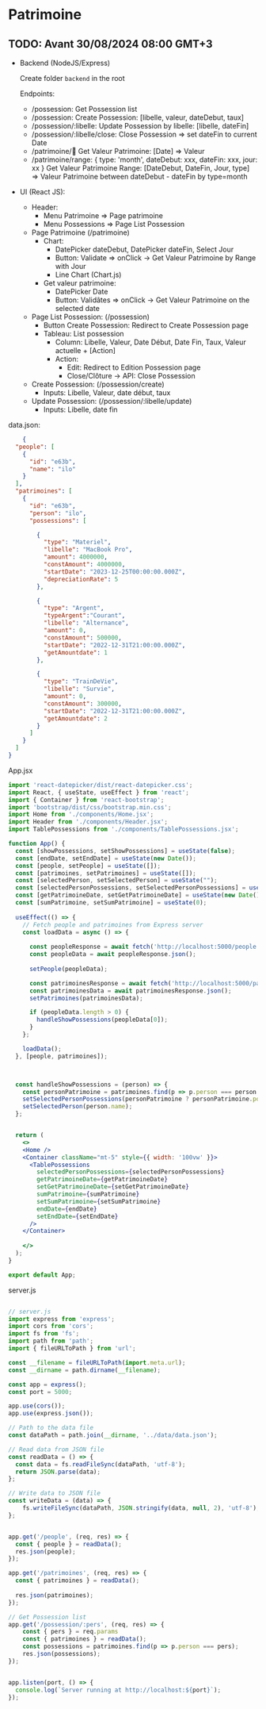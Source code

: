 # Patrimoine

## TODO: Avant 30/08/2024 08:00 GMT+3
- Backend (NodeJS/Express)

    Create folder ``backend`` in the root

    Endpoints:
    - /possession: Get Possession list
    - /possession: Create Possession: [libelle, valeur, dateDebut, taux]
    - /possession/:libelle: Update Possession by libelle: [libelle, dateFin]
    - /possession/:libelle/close: Close Possession => set dateFin to current Date
    - /patrimoine/:date: Get Valeur Patrimoine: [Date] => Valeur
    - /patrimoine/range: 
      {
        type: 'month',
        dateDebut: xxx,
        dateFin: xxx,
        jour: xx
      }
      Get Valeur Patrimoine Range: [DateDebut, DateFin, Jour, type] => Valeur Patrimoine between dateDebut - dateFin by type=month
- UI (React JS):
    -  Header: 
        - Menu Patrimoine => Page patrimoine
        - Menu Possessions => Page List Possession 
    -  Page Patrimoine (/patrimoine)
        - Chart:
            - DatePicker dateDebut, DatePicker dateFin, Select Jour
            - Button: Validate => onClick -> Get Valeur Patrimoine by Range with Jour
            - Line Chart (Chart.js) 
        - Get valeur patrimoine:
            - DatePicker Date
            - Button: Validâtes => onClick -> Get Valeur Patrimoine on the selected date 
    - Page List Possession: (/possession)
        - Button Create Possession: Redirect to Create Possession page
        - Tableau: List possession
            - Column: Libelle, Valeur, Date Début, Date Fin, Taux, Valeur actuelle + [Action]
            - Action:
                - Edit: Redirect to Edition Possession page
                - Close/Clôture -> API: Close Possession
    - Create Possession: (/possession/create)
        - Inputs: Libelle, Valeur, date début, taux
    - Update Possession: (/possession/:libelle/update)
        - Inputs: Libelle, date fin

data.json:

``` json
    {
  "people": [
    {
      "id": "e63b",
      "name": "ilo"
    }
  ],
  "patrimoines": [
    {
      "id": "e63b",
      "person": "ilo",
      "possessions": [

        {
          "type": "Materiel",
          "libelle": "MacBook Pro",
          "amount": 4000000,
          "constAmount": 4000000,
          "startDate": "2023-12-25T00:00:00.000Z",
          "depreciationRate": 5
        },

        {
          "type": "Argent",
          "typeArgent":"Courant",
          "libelle": "Alternance",
          "amount": 0,
          "constAmount": 500000,
          "startDate": "2022-12-31T21:00:00.000Z",
          "getAmountdate": 1
        },

        {
          "type": "TrainDeVie",
          "libelle": "Survie",
          "amount": 0,
          "constAmount": 300000,
          "startDate": "2022-12-31T21:00:00.000Z",
          "getAmountdate": 2
        }
      ]
    }
  ]
}
```


App.jsx
``` jsx
import 'react-datepicker/dist/react-datepicker.css';
import React, { useState, useEffect } from 'react';
import { Container } from 'react-bootstrap';
import 'bootstrap/dist/css/bootstrap.min.css';
import Home from './components/Home.jsx';
import Header from './components/Header.jsx';
import TablePossessions from './components/TablePossessions.jsx';

function App() {
  const [showPossessions, setShowPossessions] = useState(false);
  const [endDate, setEndDate] = useState(new Date());
  const [people, setPeople] = useState([]);
  const [patrimoines, setPatrimoines] = useState([]);
  const [selectedPerson, setSelectedPerson] = useState("");
  const [selectedPersonPossessions, setSelectedPersonPossessions] = useState([]);
  const [getPatrimoineDate, setGetPatrimoineDate] = useState(new Date());
  const [sumPatrimoine, setSumPatrimoine] = useState(0);
  
  useEffect(() => {
    // Fetch people and patrimoines from Express server
    const loadData = async () => {
      
      const peopleResponse = await fetch('http://localhost:5000/people');
      const peopleData = await peopleResponse.json();
      
      setPeople(peopleData);

      const patrimoinesResponse = await fetch('http://localhost:5000/patrimoines');
      const patrimoinesData = await patrimoinesResponse.json();
      setPatrimoines(patrimoinesData);

      if (peopleData.length > 0) {
        handleShowPossessions(peopleData[0]);
      }
    };

    loadData();
  }, [people, patrimoines]);



  const handleShowPossessions = (person) => {
    const personPatrimoine = patrimoines.find(p => p.person === person.name);
    setSelectedPersonPossessions(personPatrimoine ? personPatrimoine.possessions : []);
    setSelectedPerson(person.name);
  };


  return (
    <>
    <Home />
    <Container className="mt-5" style={{ width: '100vw' }}>
      <TablePossessions
        selectedPersonPossessions={selectedPersonPossessions}
        getPatrimoineDate={getPatrimoineDate}
        setGetPatrimoineDate={setGetPatrimoineDate}
        sumPatrimoine={sumPatrimoine}
        setSumPatrimoine={setSumPatrimoine}
        endDate={endDate}
        setEndDate={setEndDate}
      />
    </Container>
    
    </>
  );
}

export default App;

```



server.js
``` js

// server.js
import express from 'express';
import cors from 'cors';
import fs from 'fs';
import path from 'path';
import { fileURLToPath } from 'url';

const __filename = fileURLToPath(import.meta.url);
const __dirname = path.dirname(__filename);

const app = express();
const port = 5000;

app.use(cors());
app.use(express.json());

// Path to the data file
const dataPath = path.join(__dirname, '../data/data.json');

// Read data from JSON file
const readData = () => {
  const data = fs.readFileSync(dataPath, 'utf-8');
  return JSON.parse(data);
};

// Write data to JSON file
const writeData = (data) => {
    fs.writeFileSync(dataPath, JSON.stringify(data, null, 2), 'utf-8');
};


app.get('/people', (req, res) => {
  const { people } = readData();
  res.json(people);
});

app.get('/patrimoines', (req, res) => {
  const { patrimoines } = readData();
  
  res.json(patrimoines);
});

// Get Possession list
app.get('/possession/:pers', (req, res) => {
    const { pers } = req.params
    const { patrimoines } = readData();
    const possessions = patrimoines.find(p => p.person === pers);
    res.json(possessions);
});


app.listen(port, () => {
  console.log(`Server running at http://localhost:${port}`);
});

```